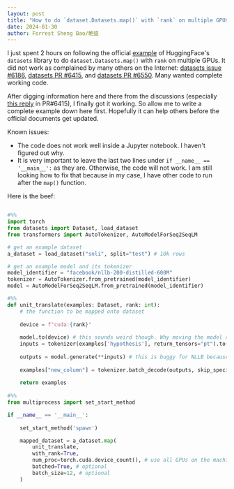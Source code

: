 ```yaml
---
layout: post
title: "How to do `dataset.Datasets.map()` with `rank` on multiple GPUs"
date: 2024-01-30
author: Forrest Sheng Bao/鮑盛
---
```


I just spent 2 hours on following the official [example](https://huggingface.co/docs/datasets/main/en/process#multiprocessing) of HuggingFace's `datasets` library to do `dataset.Datasets.map()` with `rank` on multiple GPUs. It did not work as complained by many others on the Internet: [datasets issue #6186](https://github.com/huggingface/datasets/issues/6186), [datasets PR #6415](https://github.com/huggingface/datasets/pull/6415), and [datasets PR #6550](https://github.com/huggingface/datasets/pull/6550). Many wanted complete working code. 

After digging information here and there from the discussions (especially [this reply](https://github.com/huggingface/datasets/pull/6415#issuecomment-1872269530) in PR#6415), I finally got it working. So allow me to write a complete example down here first. Hopefully it can help others before the official documents get updated. 

Known issues: 
* The code does not work well inside a Jupyter notebook. I haven't figured out why. 
* It is very important to leave the last two lines under `if __name__ == '__main__':` as they are. Otherwise, the code will not work. I am still looking how to fix that because in my case, I have other code to run after the `map()` function.

Here is the beef: 

```python

#%% 
import torch 
from datasets import Dataset, load_dataset
from transformers import AutoTokenizer, AutoModelForSeq2SeqLM 

# get an example dataset
a_dataset = load_dataset("snli", split="test") # 10k rows 

# get an example model and its tokenizer 
model_identifier = "facebook/nllb-200-distilled-600M"
tokenizer = AutoTokenizer.from_pretrained(model_identifier)
model = AutoModelForSeq2SeqLM.from_pretrained(model_identifier)

#%% 
def unit_translate(examples: Dataset, rank: int): 
    # the function to be mapped onto dataset 
        
    device = f"cuda:{rank}"
    
    model.to(device) # this sounds weird though. Why moving the model again and again along with every batch of data? 
    inputs = tokenizer(examples['hypothesis'], return_tensors="pt").to(device)
    
    outputs = model.generate(**inputs) # this is buggy for NLLB because BOS token is not set but it is enough to show the idea of mapping with rank
    
    examples["new_column"] = tokenizer.batch_decode(outputs, skip_special_tokens=True)
    
    return examples 
    
#%% 
from multiprocess import set_start_method

if __name__ == '__main__':
        
    set_start_method('spawn')

    mapped_dataset = a_dataset.map(
        unit_translate, 
        with_rank=True,
        num_proc=torch.cuda.device_count(), # use all GPUs on the machine
        batched=True, # optional
        batch_size=12, # optional 
    )

```